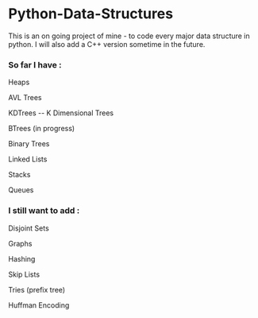 # Python-Data-Structures
This is an on going project of mine - to code every major data structure in python. I will also add a C++ version sometime in the future.

### So far I have :

Heaps

AVL Trees

KDTrees -- K Dimensional Trees

BTrees (in progress)

Binary Trees

Linked Lists

Stacks

Queues

### I still want to add :

Disjoint Sets

Graphs

Hashing

Skip Lists

Tries (prefix tree)

Huffman Encoding
